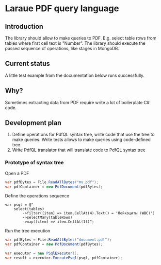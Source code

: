 # Laraue PDF query language

## Introduction
The library should allow to make queries to PDF. E.g. select table rows from tables where first cell text is "Number".
The library should execute the passed sequence of operations, like stages in MongoDB.

## Current status
A little test example from the documentation below runs successfully.

## Why?
Sometimes extracting data from PDF require write a lot of boilerplate C# code.

## Development plan
1. Define operations for PdfQL syntax tree, write code that use the tree to make queries. 
Write tests allows to make queries using code-defined tree
2. Write PdfQL translator that will translate code to PdfQL syntax tree

### Prototype of syntax tree

Open a PDF
```csharp
var pdfBytes = File.ReadAllBytes("my.pdf");
var pdfContainer = new PdfDocument(pdfBytes);
```

Define the operations sequence
```
var psql = @"
    select(tables)
        ->filter((item) => item.CellAt(4).Text() = 'Лейкоциты (WBC)')
        ->selectMany(tableRows)
        ->map((item) => item.CellAt(1))";
```

Run the tree execution
```csharp
var pdfBytes = File.ReadAllBytes("document.pdf");
var pdfContainer = new PdfDocument(pdfBytes);
        
var executor = new PSqlExecutor();
var result = executor.ExecutePsql(psql, pdfContainer);
```